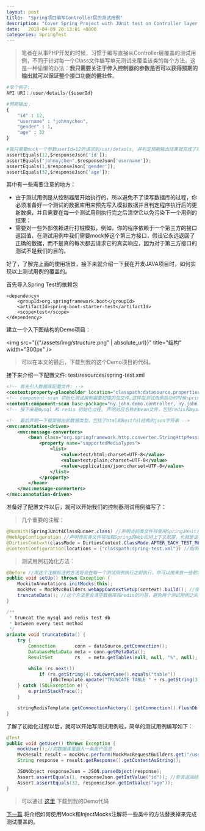 ```yaml
---
layout: post
title:  "Spring项目编写Controller层的测试用例"
description: "Cover Spring Project with JUnit test on Controller layer. - Spring项目的控制器层测试用例编写"
date:   2018-04-09 20:13:01 +0800
categories: SpringTest
---
```


>笔者在从事PHP开发的时候，习惯于编写直接从Controller层覆盖的测试用例，不同于针对每一个Class文件编写单元测试来覆盖该类的每个方法，这是一种偷懒的办法：**我只需要关注于传入控制器的参数是否可以获得预期的输出就可以保证整个接口功能的健壮性**。

```python
#举个例子:
API URI：/user/details/{$userId}

#预期输出：
{
    "id" : 12,
    "username" : "johnnychen",
    "gender" : 1,
    "age" : 32
}

#我只需要mock一个参数userId=12的请求到/usr/details, 并判定预期输出结果就完成了用例的覆盖:
assertEquals(12,$responseJson['id']);
assertEquals("johnnychen",$responseJson['username']);
assertEquals(1,$responseJson['gender']);
assertEquals(32,$responseJson['age']);
```
其中有一些需要注意的地方：
- 由于测试用例是从控制器层开始执行的，所以避免不了读写数据库的过程，你必须准备好一个测试的数据库用来预先写入模拟数据并且判定程序执行后的更新数据，并且需要在每一个测试用例执行完之后清空它以免污染下一个用例的结果；
- 需要对一些外部依赖进行打桩模拟，例如，你的程序依赖于一个第三方的接口返回值，在测试用例中我们需要mock掉这个第三方接口，假设它永远返回了正确的数据，而不是真的每次都去请求它的真实响应，因为对于第三方接口的测试不是我们的目的。

好了，了解完上面的使用场景，接下来就介绍一下我在开发JAVA项目时，如何实现以上测试用例的覆盖的。

首先导入Spring Test的依赖包
```
<dependency>
    <groupId>org.springframework.boot</groupId>
    <artifactId>spring-boot-starter-test</artifactId>
    <scope>test</scope>
</dependency>
```

建立一个入下图结构的Demo项目：

<img src="{{"/assets/img/structure.png" | absolute_url}}" title="结构" width="300px" />

>可以在本文的最后，下载到我的这个Demo项目的代码。

接下来介绍一下配置文件: test/resources/spring-test.xml
```xml
<!-- 首先引入数据库配置文件: -->
<context:property-placeholder location="classpath:datasource.properties"/>
<!-- component-scan 初始化测试用例需要扫描的包文件,这样在测试用例启动的时候spring-test框架就会把dao, service, controller 等Bean资源加载到内存中 -->
<context:component-scan base-package="ny.john.demo.controller, ny.john.demo.service, ny.john.demo.dao"/>
<!-- 接下来是mysql 和 redis 初始化过程, 声明对应名称的Bean文件，包括redis和mysql的连接池管理, 此处略去 -->

<!-- 最后声明一下框架输出的数据类型，包括了html和Restful结构的json字符串 -->
<mvc:annotation-driven>
    <mvc:message-converters>
        <bean class="org.springframework.http.converter.StringHttpMessageConverter">
            <property name="supportedMediaTypes">
                <list>
                    <value>text/html;charset=UTF-8</value>
                    <value>text/plain;charset=UTF-8</value>
                    <value>application/json;charset=UTF-8</value>
                </list>
            </property>
        </bean>
    </mvc:message-converters>
</mvc:annotation-driven>
```
准备好了配置文件以后，就可以开始我们的控制器测试用例编写了：
>几个重要的注解：

```java
@RunWith(SpringJUnit4ClassRunner.class) //声明当前类文件将使用SpringJUnit来启动
@WebAppConfiguration //声明当前类文件将加载Spring的Web应用上下文配置，也就是说我们的Spring mvc结构的上下文会被我们的测试用例理解
@DirtiesContext(classMode = DirtiesContext.ClassMode.AFTER_EACH_TEST_METHOD) //声明当前类的每一个测试用例执行过后上下文都是不可信的，将会被重新加载；也就是说每一个Test过后都会重新初始化上下文
@ContextConfiguration(locations = {"classpath:spring-test.xml"}) //指明上下文的配置文件地址
```
>测试用例初始化方法：

```java
@Before //用这个注解标注的方法将会在每一个测试用例执行之前执行，你可以用来放一些初始化的过程，例如：清空数据库
public void setUp() throws Exception {
    MockitoAnnotations.initMocks(this);
    mockMvc = MockMvcBuilders.webAppContextSetup(context).build(); //使用我们配置的上下文内容初始化当前项目为一个web应用
    truncateData(); //这个方法里会清空数据库和redis的内容，避免两个测试用例之间的数据互相污染
}

/**
 * truncat the mysql and redis test db
 * between every test method
 */
private void truncateData() {
    try {
        Connection       conn = dataSource.getConnection();
        DatabaseMetaData meta = conn.getMetaData();
        ResultSet        rs   = meta.getTables(null, null, "%", null);

        while (rs.next())
            if (rs.getString(4).toLowerCase().equals("table"))
                jdbcTemplate.update("TRUNCATE TABLE " + rs.getString(3));
    } catch (SQLException e) {
        e.printStackTrace();
    }

    stringRedisTemplate.getConnectionFactory().getConnection().flushDb();
}
```

了解了初始化过程以后，就可以开始写测试用例啦，简单的测试用例编写如下：
```java
@Test
public void getUser() throws Exception {
    mockUser();//向数据库里插入一条用户信息
    MvcResult result = mockMvc.perform(MockMvcRequestBuilders.get("/user/get/1")).andExpect(MockMvcResultMatchers.status().is2xxSuccessful()).andReturn(); //模拟一个http请求访问我们的UserController： /user/get/1
    String response = result.getResponse().getContentAsString();

    JSONObject responseJson = JSON.parseObject(response);
    Assert.assertEquals(1, responseJson.getIntValue("id")); //断言返回结构是否符合我们的预期
    Assert.assertEquals(32, responseJson.getIntValue("age"));
}
```

>可以通过 [这里](https://github.com/JohnnyChenS/spring-test-demo.git) 下载到我的Demo代码

[下一篇](/springtest/2018/05/02/inject-mocks-into-spring-test-controller.html) 将介绍如何使用Mock和InjectMocks注解将一些类中的方法替换掉来完成测试覆盖的。